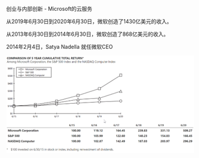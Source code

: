 创业与内部创新 - Microsoft的云服务

从2019年6月30日到2020年6月30日，微软创造了1430亿美元的收入。

从2013年6月30日到2014年6月30日，微软创造了868亿美元的收入。

2014年2月4日，Satya Nadella 就任微软CEO


![STOCK](../img/microsoft/stock-annual.png)